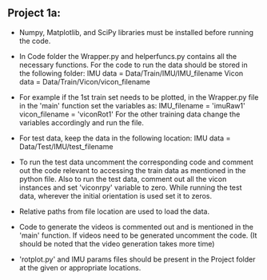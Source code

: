 ## Project 1a:
- Numpy, Matplotlib, and SciPy libraries must be installed before running the code.

- In Code folder the Wrapper.py and helperfuncs.py contains all the necessary functions. For the code to run the data should be stored in the following folder:
        IMU data = Data/Train/IMU/IMU_filename
        Vicon data = Data/Train/Vicon/vicon_filename

- For example if the 1st train set needs to be plotted, in the Wrapper.py file in the 'main' function set the variables as:
        IMU_filename = 'imuRaw1'
        vicon_filename = 'viconRot1'
        For the other training data change the variables accordingly and run the file.
- For test data, keep the data in the following location:
	IMU data = Data/Test/IMU/test_filename
- To run the test data uncomment the corresponding code and comment out the code relevant to accessing the train data as mentioned in the python file. Also to run the test data, comment out all the vicon instances and set 'viconrpy' variable to zero. While running the test data, wherever the initial orientation is used set it to zeros.

- Relative paths from file location are used to load the data.

- Code to generate the videos is commented out and is mentioned in the 'main' function. If videos need to be generated uncomment the code. (It should be noted that the video generation takes more time)
- 'rotplot.py' and IMU params files should be present in the Project folder at the given or appropriate locations.
